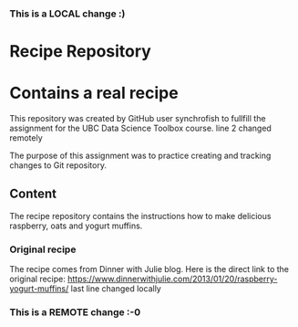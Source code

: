 ### This is a LOCAL change :)
# Recipe Repository 
# Contains a real recipe
This repository was created by GitHub user synchrofish to fullfill the assignment for the UBC Data Science Toolbox course. line 2 changed remotely

The purpose of this assignment was to practice creating and tracking changes to Git repository. 

## Content
The recipe repository contains the instructions how to make delicious raspberry, oats and yogurt muffins. 

### Original recipe
The recipe comes from Dinner with Julie blog.
Here is the direct link to the original recipe:
https://www.dinnerwithjulie.com/2013/01/20/raspberry-yogurt-muffins/
last line changed locally
### This is a REMOTE change :-0
